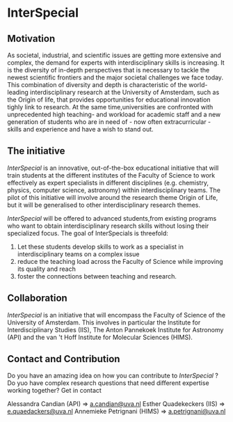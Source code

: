 # InterSpecial

## Motivation
As societal, industrial, and scientific issues are getting more extensive and complex, the demand for experts with interdisciplinary skills is increasing.
It is the diversity of in-depth perspectives that is necessary to tackle the newest scientific frontiers and the major societal
challenges we face today. This combination of diversity and depth is characteristic of the world-leading interdisciplinary research at the University of Amsterdam, such as the Origin of life, that provides opportunities for educational innovation tighly link to research.
At the same time,universities are confronted with unprecedented high teaching- and workload for academic staff and a new generation of students who are in need of - now often extracurricular - skills and experience and have a wish to stand out.

## The initiative
_InterSpecial_ is an innovative, out-of-the-box educational initiative that will train students at the different institutes of the Faculty of Science to work effectively as expert specialists in different disciplines (e.g. chemistry, physics, computer science, astronomy) within interdisciplinary teams. The pilot of this initiative will involve around the research theme Origin of Life, but it will be generalised to other interdisciplinary research themes.

_InterSpecial_ will be offered to advanced students,from existing programs who want to obtain interdisciplinary research
skills without losing their specialized focus. The goal of InterSpecials is threefold:
1. Let these students develop skills to work as a specialist in interdisciplinary teams on a complex issue 
2. reduce the teaching load across the Faculty of Science while improving its quality and reach
3. foster the connections between teaching and research.

## Collaboration
_InterSpecial_ is an initiative that will encompass the Faculty of Science of the University of Amsterdam. This involves in particular the Institute for Interdisciplinary Studies (IIS), The Anton Pannekoek Institute for Astronomy (API) and the van 't Hoff Institute for Molecular Sciences (HIMS).

## Contact and Contribution
Do you have an amazing idea on how you can contribute to _InterSpecial_ ? Do yuo have complex research questions that need different expertise working together? Get in contact

Alessandra Candian (API) => a.candian@uva.nl
Esther Quadekeckers (IIS) => e.quaedackers@uva.nl
Annemieke Petrignani (HIMS) => a.petrignani@uva.nl





